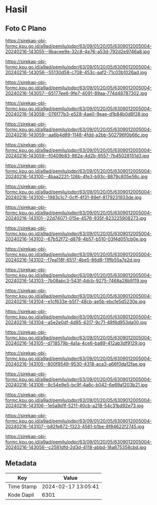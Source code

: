 # Hasil

## Foto C Plano

https://sirekap-obj-formc.kpu.go.id/a9ad/pemilu/pdpr/63/09/01/20/05/6309012005004-20240216-143055--9bacee9e-32c8-4e76-a53d-792d2e9746a8.jpg

https://sirekap-obj-formc.kpu.go.id/a9ad/pemilu/pdpr/63/09/01/20/05/6309012005004-20240216-143056--55130d58-c708-453c-aaf2-71c03b1026ad.jpg

https://sirekap-obj-formc.kpu.go.id/a9ad/pemilu/pdpr/63/09/01/20/05/6309012005004-20240216-143057--65177ee6-9fe7-4091-89aa-774d48787302.jpg

https://sirekap-obj-formc.kpu.go.id/a9ad/pemilu/pdpr/63/09/01/20/05/6309012005004-20240216-143058--076f77b3-e528-4ae0-9eae-d1b84b0d6f28.jpg

https://sirekap-obj-formc.kpu.go.id/a9ad/pemilu/pdpr/63/09/01/20/05/6309012005004-20240216-143059--aa6b4d89-1148-4fdd-a2bb-502796f0b66c.jpg

https://sirekap-obj-formc.kpu.go.id/a9ad/pemilu/pdpr/63/09/01/20/05/6309012005004-20240216-143059--f0409b83-862a-4d2b-9557-7b45028151d3.jpg

https://sirekap-obj-formc.kpu.go.id/a9ad/pemilu/pdpr/63/09/01/20/05/6309012005004-20240216-143100--4baa2231-126b-4fe3-b93c-8879c805e56c.jpg

https://sirekap-obj-formc.kpu.go.id/a9ad/pemilu/pdpr/63/09/01/20/05/6309012005004-20240216-143100--1983c1c7-0cff-4f31-89ef-8179231933de.jpg

https://sirekap-obj-formc.kpu.go.id/a9ad/pemilu/pdpr/63/09/01/20/05/6309012005004-20240216-143101--22d74071-015e-4576-935f-823225908273.jpg

https://sirekap-obj-formc.kpu.go.id/a9ad/pemilu/pdpr/63/09/01/20/05/6309012005004-20240216-143102--67b52f72-d878-4b57-b510-03f4d051cb0e.jpg

https://sirekap-obj-formc.kpu.go.id/a9ad/pemilu/pdpr/63/09/01/20/05/6309012005004-20240216-143102--f7ea118f-6517-4be5-86d8-11ffb55a7e2d.jpg

https://sirekap-obj-formc.kpu.go.id/a9ad/pemilu/pdpr/63/09/01/20/05/6309012005004-20240216-143103--7b08abc3-543f-4dcb-9275-7468a28b9119.jpg

https://sirekap-obj-formc.kpu.go.id/a9ad/pemilu/pdpr/63/09/01/20/05/6309012005004-20240216-143104--e1cf633e-b5f7-48cb-ae5b-ebcfe5d5230e.jpg

https://sirekap-obj-formc.kpu.go.id/a9ad/pemilu/pdpr/63/09/01/20/05/6309012005004-20240216-143104--a5e2e0df-4d95-4317-9c71-48f6d953da00.jpg

https://sirekap-obj-formc.kpu.go.id/a9ad/pemilu/pdpr/63/09/01/20/05/6309012005004-20240216-143105--d718579b-4a1a-4ce6-ba89-412ab3df9129.jpg

https://sirekap-obj-formc.kpu.go.id/a9ad/pemilu/pdpr/63/09/01/20/05/6309012005004-20240216-143105--800f9549-9530-4318-aca3-a66f0da12fae.jpg

https://sirekap-obj-formc.kpu.go.id/a9ad/pemilu/pdpr/63/09/01/20/05/6309012005004-20240216-143106--8c54e9e5-bc9f-4a6c-b042-6e69a1203b21.jpg

https://sirekap-obj-formc.kpu.go.id/a9ad/pemilu/pdpr/63/09/01/20/05/6309012005004-20240216-143106--1e5a9d1f-5211-40cb-a218-54c31bd92e73.jpg

https://sirekap-obj-formc.kpu.go.id/a9ad/pemilu/pdpr/63/09/01/20/05/6309012005004-20240216-143107--b82fe872-1323-4561-b1be-8f84622f2745.jpg

https://sirekap-obj-formc.kpu.go.id/a9ad/pemilu/pdpr/63/09/01/20/05/6309012005004-20240216-143056--c2581dfd-2d3d-4118-abbd-18a875358cbd.jpg


## Metadata

| Key        | Value               |
| ---------- | ------------------- |
| Time Stamp | 2024-02-17 13:05:41 |
| Kode Dapil | 6301                |



